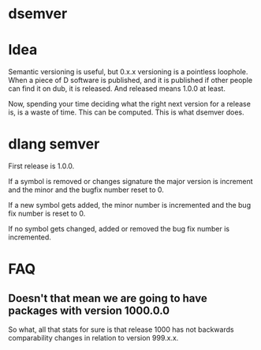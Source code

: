 # dsemver

# Idea

Semantic versioning is useful, but 0.x.x versioning is a pointless loophole.
When a piece of D software is published, and it is published if other people
can find it on dub, it is released.
And released means 1.0.0 at least.

Now, spending your time deciding what the right next version for a release is,
is a waste of time.
This can be computed.
This is what dsemver does.

# dlang semver

First release is 1.0.0.

If a symbol is removed or changes signature the major version is increment and
the minor and the bugfix number reset to 0.

If a new symbol gets added, the minor number is incremented and the bug fix
number is reset to 0.

If no symbol gets changed, added or removed the bug fix number is incremented.

# FAQ

## Doesn't that mean we are going to have packages with version 1000.0.0

So what, all that stats for sure is that release 1000 has not backwards
comparability changes in relation to version 999.x.x.
